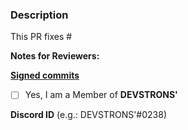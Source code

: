 ### **Description**

<!-- Any description regarding the pull request just created by you -->

<!-- If this pull request solves a reported issue, please add the issue number below -->

This PR fixes #

**Notes for Reviewers:**
<!-- Any note for reviewers, like Bug fixed successfully, or stuck somewhere, or Ready to merge! 🙂 -->

**[Signed commits](https://github.com/devstrons/hello-world/blob/master/CONTRIBUTING.md)**

- [ ] Yes, I am a Member of **DEVSTRONS'**

**Discord ID** (e.g.: DEVSTRONS'#0238)

<!-- Enter your Discord ID -->

<!-- THANK YOU FOR CONTRIBUTING TO DEVSTRONS' PROJECTS!
 
By following the community's contribution conventions upfront, the review process will 
be accelerated and your PR merged quicker. -->
